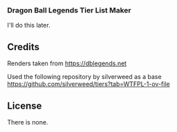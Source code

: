 ### Dragon Ball Legends Tier List Maker

I'll do this later.

## Credits
Renders taken from https://dblegends.net

Used the following repository by silverweed as a base https://github.com/silverweed/tiers?tab=WTFPL-1-ov-file

## License
There is none.
